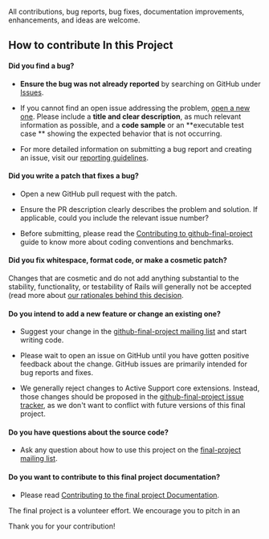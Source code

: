 All contributions, bug reports, bug fixes, documentation improvements, enhancements, and ideas are welcome.

## How to contribute In this Project

#### **Did you find a bug?**

* **Ensure the bug was not already reported** by searching on GitHub under [Issues](https://github.com/ivansing/github-final-project).

* If you cannot find an open issue addressing the problem, [open a new one](https://github.com/ivansing/github-final-project). Please include a **title and clear description**, as much relevant information as possible, and a **code sample** or an **executable test case ** showing the expected behavior that is not occurring.

* For more detailed information on submitting a bug report and creating an issue, visit our [reporting guidelines](https://github.com/ivansing/github-final-project).

#### **Did you write a patch that fixes a bug?**

* Open a new GitHub pull request with the patch.

* Ensure the PR description clearly describes the problem and solution. If applicable, could you include the relevant issue number?

* Before submitting, please read the [Contributing to github-final-project](https://github.com/ivansing/github-final-project) guide to know more about coding conventions and benchmarks.

#### **Did you fix whitespace, format code, or make a cosmetic patch?**

Changes that are cosmetic and do not add anything substantial to the stability, functionality, or testability of Rails will generally not be accepted (read more about [our rationales behind this decision](https://github.com/ivansing/github-final-project).

#### **Do you intend to add a new feature or change an existing one?**

* Suggest your change in the [github-final-project mailing list](https://github.com/ivansing/github-final-project) and start writing code.

* Please wait to open an issue on GitHub until you have gotten positive feedback about the change. GitHub issues are primarily intended for bug reports and fixes.

* We generally reject changes to Active Support core extensions. Instead, those changes should be proposed in the [github-final-project issue tracker](https://github.com/ivansing/github-final-project), as we don't want to conflict with future versions of this final project.

#### **Do you have questions about the source code?**

* Ask any question about how to use this project on the [final-project mailing list](https://github.com/ivansing/github-final-project).

#### **Do you want to contribute to this final project documentation?**

* Please read [Contributing to the final project Documentation](https://github.com/ivansing/github-final-project).

The final project is a volunteer effort. We encourage you to pitch in an

Thank you for your contribution!
